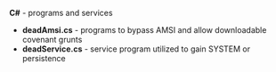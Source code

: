 <b>C#</b> - programs and services
- <B>deadAmsi.cs</B> - programs to bypass AMSI and allow downloadable covenant grunts
- <b>deadService.cs</b> - service program utilized to gain SYSTEM or persistence
<br>

